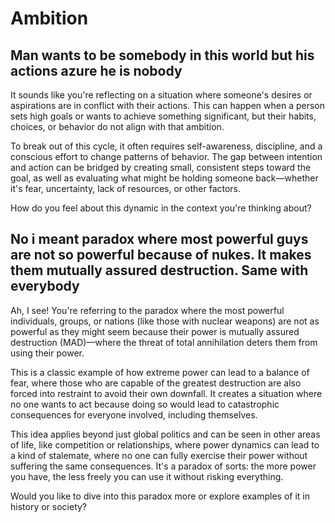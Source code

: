 # Ambition

## Man wants to be somebody in this world but his actions azure he is nobody

It sounds like you're reflecting on a situation where someone's desires or aspirations are in conflict with their actions. This can happen when a person sets high goals or wants to achieve something significant, but their habits, choices, or behavior do not align with that ambition.

To break out of this cycle, it often requires self-awareness, discipline, and a conscious effort to change patterns of behavior. The gap between intention and action can be bridged by creating small, consistent steps toward the goal, as well as evaluating what might be holding someone back—whether it's fear, uncertainty, lack of resources, or other factors.

How do you feel about this dynamic in the context you're thinking about?

## No i meant paradox where most powerful guys are not so powerful because of nukes. It makes them mutually assured destruction. Same with everybody

Ah, I see! You're referring to the paradox where the most powerful individuals, groups, or nations (like those with nuclear weapons) are not as powerful as they might seem because their power is mutually assured destruction (MAD)—where the threat of total annihilation deters them from using their power.

This is a classic example of how extreme power can lead to a balance of fear, where those who are capable of the greatest destruction are also forced into restraint to avoid their own downfall. It creates a situation where no one wants to act because doing so would lead to catastrophic consequences for everyone involved, including themselves.

This idea applies beyond just global politics and can be seen in other areas of life, like competition or relationships, where power dynamics can lead to a kind of stalemate, where no one can fully exercise their power without suffering the same consequences. It's a paradox of sorts: the more power you have, the less freely you can use it without risking everything.

Would you like to dive into this paradox more or explore examples of it in history or society?
